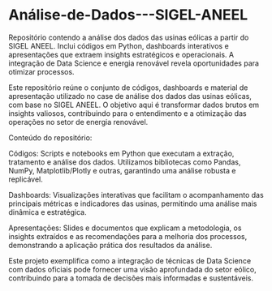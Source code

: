 # Análise-de-Dados---SIGEL-ANEEL
Repositório contendo a análise dos dados das usinas eólicas a partir do SIGEL ANEEL. Inclui códigos em Python, dashboards interativos e apresentações que extraem insights estratégicos e operacionais. A integração de Data Science e energia renovável revela oportunidades para otimizar processos.


Este repositório reúne o conjunto de códigos, dashboards e material de apresentação utilizado no case de análise dos dados das usinas eólicas, com base no SIGEL ANEEL. O objetivo aqui é transformar dados brutos em insights valiosos, contribuindo para o entendimento e a otimização das operações no setor de energia renovável.

Conteúdo do repositório:

Códigos: Scripts e notebooks em Python que executam a extração, tratamento e análise dos dados. Utilizamos bibliotecas como Pandas, NumPy, Matplotlib/Plotly e outras, garantindo uma análise robusta e replicável.

Dashboards: Visualizações interativas que facilitam o acompanhamento das principais métricas e indicadores das usinas, permitindo uma análise mais dinâmica e estratégica.

Apresentações: Slides e documentos que explicam a metodologia, os insights extraídos e as recomendações para a melhoria dos processos, demonstrando a aplicação prática dos resultados da análise.

Este projeto exemplifica como a integração de técnicas de Data Science com dados oficiais pode fornecer uma visão aprofundada do setor eólico, contribuindo para a tomada de decisões mais informadas e sustentáveis.

